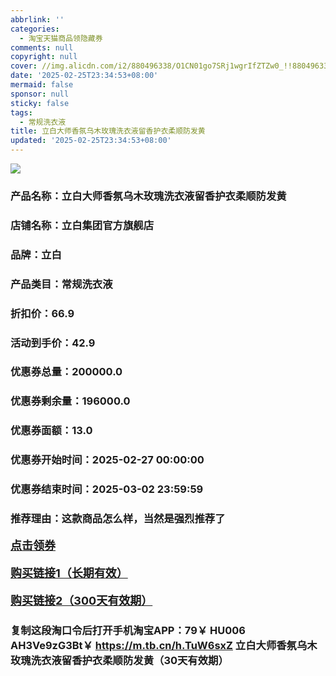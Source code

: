 ```yaml
---
abbrlink: ''
categories:
  - 淘宝天猫商品领隐藏券
comments: null
copyright: null
cover: //img.alicdn.com/i2/880496338/O1CN01go7SRj1wgrIfZTZw0_!!880496338.jpg
date: '2025-02-25T23:34:53+08:00'
mermaid: false
sponsor: null
sticky: false
tags:
  - 常规洗衣液
title: 立白大师香氛乌木玫瑰洗衣液留香护衣柔顺防发黄
updated: '2025-02-25T23:34:53+08:00'
--- 
```


![](//img.alicdn.com/i2/880496338/O1CN01go7SRj1wgrIfZTZw0_!!880496338.jpg)

### 产品名称：立白大师香氛乌木玫瑰洗衣液留香护衣柔顺防发黄
### 店铺名称：立白集团官方旗舰店
### 品牌：立白
### 产品类目：常规洗衣液
### 折扣价：66.9
### 活动到手价：42.9
### 优惠券总量：200000.0
### 优惠券剩余量：196000.0
### 优惠券面额：13.0
### 优惠券开始时间：2025-02-27 00:00:00	
### 优惠券结束时间：2025-03-02 23:59:59	
### 推荐理由：这款商品怎么样，当然是强烈推荐了

<p style="font-size: 18px; font-weight: bold;">
  <a href="https://uland.taobao.com/coupon/edetail?e=KkOCfSK%2BLz2lhHvvyUNXZfh8CuWt5YH5OVuOuRD5gLJMmdsrkidbOWBzzpT26idJs13MpOQwsUfQQxN20SARy0HWvDE%2FRhp6SGqd98MPzlDtZT%2FEF6LNBcFmINX6iOS40D8MFpBZdmjyMW3eIAWKRa6LeGhgJY%2B%2F7NjcxRIBfQbVM%2Fe4LpP7Oq9ple94x%2FzChFPGHzxPS2Kig9AZJ45CPhys3sPrR9YQl9JUUlFRIV%2BKKoz%2FahSTdjW6CW2SaWtRHsHfkY5nVlAaQcAM%2Fbthayyg6fOq0Idqk%2Fsrp9NMZJYY%2F0ShwX4KDjnwu%2FaJPwNEswDhlpaMEawCGruttYDvNg%3D%3D&traceId=21665f9817407225954674899d132c&union_lens=lensId%3AOPT%401740722600%400bf8ca63_0d67_1954b26fb36_259e%4001%40eyJmbG9vcklkIjo3MzM1NH0ie" target="_blank">点击领券</a>
</p>
<p style="font-size: 18px; font-weight: bold;">
  <a href="https://s.click.taobao.com/t?e=m%3D2%26s%3DBnhNjUSSQiVw4vFB6t2Z2ueEDrYVVa64K7Vc7tFgwiHjf2vlNIV67kyLuerTQxoGmyBzYSO0LNz3ID%2FV1RqsF4wnCJeELi4I%2FIEn%2BS1IjHAB0ghlTd7WlZVm%2FOAUUFw71qrpxiwMoCNxc1AtbZGVSwnxyG67V65DcHPbX1tnW9CMHuv7RoNv0Q0jFsbsQ7KWjqnFfc7Bq5dbovq9RnEu9uE4gvXfde%2BgOjRGVXTr9MpFSa4xPPcWw0VSBqQqr76njCYtYGASbzRUrFwjXfRKMROfYmExpA2104bt%2FCh0HCaNXxU4S3kLDlp2ryqbBUyDdgoKjwh5Hjo%3D" target="_blank">购买链接1（长期有效）</a>
</p>
<p style="font-size: 18px; font-weight: bold;">
  <a href="https://s.click.taobao.com/EVuLRYs" target="_blank">购买链接2（300天有效期）</a>
</p>

### 复制这段淘口令后打开手机淘宝APP：79￥ HU006 AH3Ve9zG3Bt￥ https://m.tb.cn/h.TuW6sxZ  立白大师香氛乌木玫瑰洗衣液留香护衣柔顺防发黄（30天有效期）
